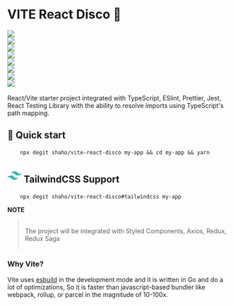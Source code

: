 # VITE React Disco 🎼

<div style="display: flex; flex-direction: column">

<img src="https://img.shields.io/badge/vite.js%20-%2335495e.svg?&style=for-the-badge&logo=vite&logoColor=white">
<img src="https://img.shields.io/badge/react%20-%2320232a.svg?&style=for-the-badge&logo=react&logoColor=%2361DAFB">
<img src="https://img.shields.io/badge/typescript%20-%23007ACC.svg?&style=for-the-badge&logo=typescript&logoColor=white">
<img src="https://img.shields.io/badge/-prettier-%23E33332?style=for-the-badge&logo=prettier&logoColor=white">
<img src="https://img.shields.io/badge/ESLint-4B3263?style=for-the-badge&logo=eslint&logoColor=white">
<img src="https://img.shields.io/badge/-jest-%23C21325?style=for-the-badge&logo=jest&logoColor=white">  
<img src="https://img.shields.io/badge/-TestingLibrary-%23E33332?style=for-the-badge&logo=testing-library&logoColor=white">

<img src="https://img.shields.io/badge/husky.js%20-%23323330.svg?style=for-the-badge&logo=javascript&logoColor=%23F7DF1E">

</div>
<br />
React/Vite starter project integrated with TypeScript, ESlint, Prettier, Jest,
React Testing Library with the ability to resolve imports using TypeScript's
path mapping.

## 🚀 Quick start

```shell
    npx degit shaho/vite-react-disco my-app && cd my-app && yarn
```

## <img src="https://raw.githubusercontent.com/devicons/devicon/master/icons/tailwindcss/tailwindcss-plain.svg" alt="nestjs" width="32" height="32" /> TailwindCSS Support

```shell
    npx degit shaho/vite-react-disco#tailwindcss my-app
```

**NOTE** <br/>

> <br/>
> The project will be integrated with Styled Components, Axios, Redux, Redux Saga<br />
> <br/>

### Why Vite?

Vite uses [esbuild](https://github.com/evanw/esbuild) in the development mode
and it is written in Go and do a lot of optimizations, So it is faster than
javascript-based bundler like webpack, rollup, or parcel in the magnitude of
10-100x.
